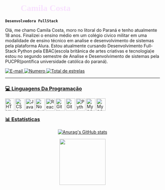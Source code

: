 # <font face="tahoma" color="F8E1FE">👩‍💻 Camila Costa</font>



**`Desenvolvedora FullStack`**

Olá, me chamo Camila Costa, moro no litoral do Paraná e tenho atualmente 18 anos. Finalizei o ensino médio em um colégio civico militar em uma modalidade de ensino técnico em analise e desenvolvimento de sistemas pela plataforma Alura. Estou atualmente cursando Desenvolvimento Full-Stack Python pela EBAC(escola britânica de artes criativas e tecnologia)e estou no segundo semestre de Analise e Desenvolvimento de sistemas pela PUCPR(pontífica universidade católica do paraná).

<p align="left">
    <a href="camila.vicosta30@gmail.com">
        <img 
            alt="E-mail" 
            title="Meu e-mail" 
            src= "https://custom-icon-badges.demolab.com/badge/Email-FEC46B?style=for-the-badge&logo=mention&logoColor=orange"
        />
    </a>
    <a href="https://wa.me/qr/NNM5D565ULCLK1">
        <img 
            alt="Numero" 
            title="Telefone" 
            src="https://custom-icon-badges.demolab.com/badge/-+55 41 98783--6604-E4AAF6?style=for-the-badge&logo=phone&logoColor=purple"
        />
    </a> 
    <a href="www.linkedin.com/in/camila-vitória-dos-santos-da-costa-390596362">
        <img 
            alt="Total de estrelas" 
            title="Total de estrelas GitHub" 
            src="https://custom-icon-badges.demolab.com/badge/-Meu%20linkedin-9AD9FE?style=for-the-badge&logoColor=blue&logo=repo"
        /> 
</p>

---

###  💻 Linguagens Da Programação

<img align="left" alt="HTML" title="HTML" width="30" height="40" 
     src="https://cdn.jsdelivr.net/gh/devicons/devicon@latest/icons/html5/html5-original.svg"/>

<img align="left" alt="CSS" title="CSS" width="30" height="40" 
     src="https://cdn.jsdelivr.net/gh/devicons/devicon@latest/icons/css3/css3-original.svg"/>

<img align="left" alt="JavaScript" title="JavaScript" width="30" height="40" 
     src="https://cdn.jsdelivr.net/gh/devicons/devicon@latest/icons/javascript/javascript-original.svg"/>

<img align="left" alt="NodeJS" title="NodeJS" width="30" height="40" 
     src="https://cdn.jsdelivr.net/gh/devicons/devicon@latest/icons/nodejs/nodejs-original.svg"/>

<img align="left" alt="React" title="React" width="30" height="40" 
     src="https://cdn.jsdelivr.net/gh/devicons/devicon@latest/icons/react/react-original.svg"/>

<img align="left" alt="GitHub" title="GitHub" width="30" height="40" 
     src="https://cdn.jsdelivr.net/gh/devicons/devicon@latest/icons/github/github-original.svg"/>

<img align="left" alt="Git" title="Git" width="30" height="40" 
     src="https://cdn.jsdelivr.net/gh/devicons/devicon@latest/icons/git/git-original.svg"/>

<img align="left" alt="Python" title="Python" width="30" height="40" 
     src="https://cdn.jsdelivr.net/gh/devicons/devicon@latest/icons/python/python-original.svg"/>

<img align="left" alt="MySQL" title="Python" width="30" height="40" 
     src= "https://cdn.jsdelivr.net/gh/devicons/devicon@latest/icons/mysql/mysql-original-wordmark.svg" />

<img align="left" alt="MySQL" title="Python" width="30" height="40" 
     src="https://cdn.jsdelivr.net/gh/devicons/devicon@latest/icons/java/java-original-wordmark.svg" />
      

<br/>
<br/>


### 📊 Estatísticas

<p align="center"

![Anurag's GitHub stats](https://github-readme-stats.vercel.app/api?username=Eu-Vitoria&show_icons=true&theme=synthwave)





 <p align="center">
  <img src="https://i.gifer.com/Ve1.gif" width="150"/>
</p>

</p>
